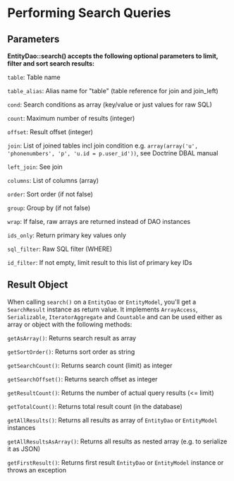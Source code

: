# Performing Search Queries

## Parameters ##

**EntityDao::search() accepts the following optional parameters to limit, filter and sort search results:**

`table`: Table name

`table_alias`: Alias name for "table" (table reference for join and join_left)

`cond`: Search conditions as array (key/value or just values for raw SQL)

`count`: Maximum number of results (integer)

`offset`: Result offset (integer)

`join`: List of joined tables incl join condition e.g. `array(array('u', 'phonenumbers', 'p', 'u.id = p.user_id'))`, see Doctrine DBAL manual

`left_join`: See join

`columns`: List of columns (array)

`order`: Sort order (if not false)

`group`: Group by (if not false)

`wrap`: If false, raw arrays are returned instead of DAO instances

`ids_only`: Return primary key values only

`sql_filter`: Raw SQL filter (WHERE)

`id_filter`: If not empty, limit result to this list of primary key IDs

## Result Object ##

When calling `search()` on a `EntityDao` or `EntityModel`, you'll get a `SearchResult` instance as return value.
It implements `ArrayAccess`, `Serializable`, `IteratorAggregate` and `Countable` and can be used either as array
or object with the following methods:

`getAsArray()`: Returns search result as array

`getSortOrder()`: Returns sort order as string

`getSearchCount()`: Returns search count (limit) as integer

`getSearchOffset()`:  Returns search offset as integer

`getResultCount()`: Returns the number of actual query results (<= limit)

`getTotalCount()`: Returns total result count (in the database)

`getAllResults()`: Returns all results as array of `EntityDao` or `EntityModel` instances

`getAllResultsAsArray()`: Returns all results as nested array (e.g. to serialize it as JSON)

`getFirstResult()`: Returns first result `EntityDao` or `EntityModel` instance or throws an exception
